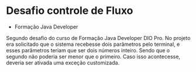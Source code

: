 # Desafio controle de Fluxo

- Formação Java Developer

Segundo desafio do curso de Formação Java Developer DIO Pro. No projeto era solicitado que o sistema recebesse dois parâmetros pelo terminal, e esses parâmetros teriam que ser dois números inteiro. Sendo que o segundo não poderia ser menor que o primeiro. Caso isso acontecesse, deveria ser ativada uma exceção customizada.
